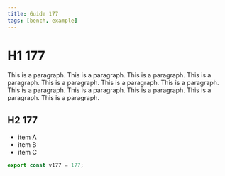 ```yaml
---
title: Guide 177
tags: [bench, example]
---
```


# H1 177

This is a paragraph. This is a paragraph. This is a paragraph. This is a paragraph. This is a paragraph. This is a paragraph. This is a paragraph. This is a paragraph. This is a paragraph. This is a paragraph. This is a paragraph. This is a paragraph. 

## H2 177

- item A
- item B
- item C

```ts
export const v177 = 177;
```